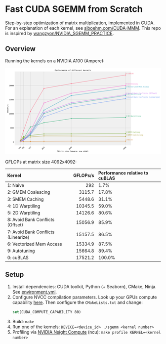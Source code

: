 # Fast CUDA SGEMM from Scratch

Step-by-step optimization of matrix multiplication, implemented in CUDA.
For an explanation of each kernel, see [siboehm.com/CUDA-MMM](https://siboehm.com/articles/22/CUDA-MMM).
This repo is inspired by [wangzyon/NVIDIA_SGEMM_PRACTICE](https://github.com/wangzyon/NVIDIA_SGEMM_PRACTICE).

## Overview

Running the kernels on a NVIDIA A100 (Ampere):

![](benchmark_results.png)

GFLOPs at matrix size 4092x4092:
<!-- benchmark_results -->
| Kernel                              |   GFLOPs/s | Performance relative to cuBLAS   |
|:------------------------------------|-----------:|:---------------------------------|
| 1: Naive                            |      292   | 1.7%                             |
| 2: GMEM Coalescing                  |     3115.7 | 17.8%                            |
| 3: SMEM Caching                     |     5448.6 | 31.1%                            |
| 4: 1D Warptiling                    |    10345.5 | 59.0%                            |
| 5: 2D Warptiling                    |    14126.6 | 80.6%                            |
| 8: Avoid Bank Conflicts (Offset)    |    15056.9 | 85.9%                            |
| 7: Avoid Bank Conflicts (Linearize) |    15157.5 | 86.5%                            |
| 6: Vectorized Mem Access            |    15334.9 | 87.5%                            |
| 9: Autotuning                       |    15664.8 | 89.4%                            |
| 0: cuBLAS                           |    17521.2 | 100.0%                           |
<!-- benchmark_results -->

## Setup

1. Install dependencies: CUDA toolkit, Python (+ Seaborn), CMake, Ninja. See [environment.yml](environment.yml).
1. Configure NVCC compilation parameters. Look up your GPUs compute
   capability [here](https://developer.nvidia.com/cuda-gpus). Then configure the `CMakeLists.txt` and change:
    ```cmake
    set(CUDA_COMPUTE_CAPABILITY 80)
    ```
1. Build: `make`
1. Run one of the kernels: `DEVICE=<device_id> ./sgemm <kernel number>`
1. Profiling via [NVIDIA Nsight Compute](https://developer.nvidia.com/nsight-compute) (ncu): `make profile KERNEL=<kernel number>`